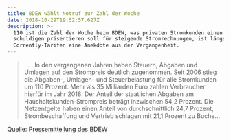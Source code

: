 ```yaml
---
title: BDEW wählt Notruf zur Zahl der Woche
date: 2018-10-29T19:52:57.627Z
description: >-
  110 ist die Zahl der Woche beim BDEW, was privaten Stromkunden einen
  schuldigen präsentieren soll für steigende Stromrechnungen, ist längst in den
  Corrently-Tarifen eine Anekdote aus der Vergangenheit.
---
```

> . . . In den vergangenen Jahren haben Steuern, Abgaben und Umlagen auf den Strompreis deutlich zugenommen. Seit 2006 stieg die Abgaben-, Umlagen- und Steuerbelastung für alle Stromkunden um 110 Prozent. Mehr als 35 Milliarden Euro zahlen Verbraucher hierfür im Jahr 2018. Der Anteil der staatlichen Abgaben am Haushaltskunden-Strompreis beträgt inzwischen 54,2 Prozent. Die Netzentgelte haben einen Anteil von durchschnittlich 24,7 Prozent, Strombeschaffung und Vertrieb schlagen mit 21,1 Prozent zu Buche... 

Quelle: [Pressemitteilung des BDEW](https://www.bdew.de/presse/presseinformationen/zahl-der-woche-strompreise-um-110-prozent/)
